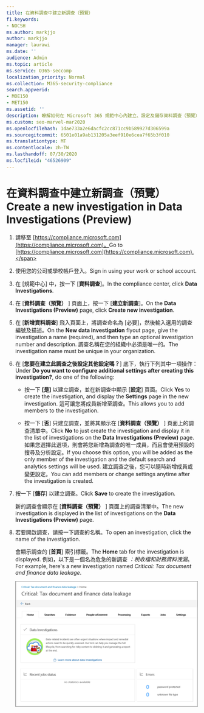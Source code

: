 ```yaml
---
title: 在資料調查中建立新調查（預覽）
f1.keywords:
- NOCSH
ms.author: markjjo
author: markjjo
manager: laurawi
ms.date: ''
audience: Admin
ms.topic: article
ms.service: O365-seccomp
localization_priority: Normal
ms.collection: M365-security-compliance
search.appverid:
- MOE150
- MET150
ms.assetid: ''
description: 瞭解如何在 Microsoft 365 規範中心內建立、設定及儲存資料調查（預覽）中的新調查。
ms.custom: seo-marvel-mar2020
ms.openlocfilehash: 1dae733a2e6dacfc2cc871cc9b589927d306599a
ms.sourcegitcommit: 6501e01a9ab131205a3eef910e6cea7f65b3f010
ms.translationtype: MT
ms.contentlocale: zh-TW
ms.lasthandoff: 07/30/2020
ms.locfileid: "46526909"
---
```

# <a name="create-a-new-investigation-in-data-investigations-preview"></a><span data-ttu-id="2b55b-103">在資料調查中建立新調查（預覽）</span><span class="sxs-lookup"><span data-stu-id="2b55b-103">Create a new investigation in Data Investigations (Preview)</span></span>

1. <span data-ttu-id="2b55b-104">請移至 [https://compliance.microsoft.com](https://compliance.microsoft.com)。</span><span class="sxs-lookup"><span data-stu-id="2b55b-104">Go to [https://compliance.microsoft.com](https://compliance.microsoft.com).</span></span>
    
2. <span data-ttu-id="2b55b-105">使用您的公司或學校帳戶登入。</span><span class="sxs-lookup"><span data-stu-id="2b55b-105">Sign in using your work or school account.</span></span>
    
3. <span data-ttu-id="2b55b-106">在 [規範中心] 中，按一下 [**資料調查**]。</span><span class="sxs-lookup"><span data-stu-id="2b55b-106">In the compliance center, click **Data Investigations**.</span></span>
 
4. <span data-ttu-id="2b55b-107">在 [**資料調查（預覽）** ] 頁面上，按一下 [**建立新調查**]。</span><span class="sxs-lookup"><span data-stu-id="2b55b-107">On the **Data Investigations (Preview)** page, click **Create new investigation**.</span></span>
    
5. <span data-ttu-id="2b55b-108">在 [**新增資料調查**] 飛入頁面上，將調查命名為 [必要]，然後輸入選用的調查編號及描述。</span><span class="sxs-lookup"><span data-stu-id="2b55b-108">On the **New data investigation** flyout page, give the investigation a name (required), and then type an optional investigation number and description.</span></span> <span data-ttu-id="2b55b-109">調查名稱在您的組織中必須是唯一的。</span><span class="sxs-lookup"><span data-stu-id="2b55b-109">The investigation name must be unique in your organization.</span></span>

6. <span data-ttu-id="2b55b-110">在 [**您要在建立此調查之後設定其他設定嗎？**] 底下，執行下列其中一項操作：</span><span class="sxs-lookup"><span data-stu-id="2b55b-110">Under **Do you want to configure additional settings after creating this investigation?**, do one of the following:</span></span>

    - <span data-ttu-id="2b55b-111">按一下 **[是]** 以建立調查，並在新調查中顯示 [**設定**] 頁面。</span><span class="sxs-lookup"><span data-stu-id="2b55b-111">Click **Yes** to create the investigation, and display the **Settings** page in the new investigation.</span></span> <span data-ttu-id="2b55b-112">這可讓您將成員新增至調查。</span><span class="sxs-lookup"><span data-stu-id="2b55b-112">This allows you to add members to the investigation.</span></span>
    
    - <span data-ttu-id="2b55b-113">按一下 [**否**] 只建立調查，並將其顯示在 [**資料調查（預覽）** ] 頁面上的調查清單中。</span><span class="sxs-lookup"><span data-stu-id="2b55b-113">Click **No** to just create the investigation and display it in the list of investigations on the **Data Investigations (Preview)** page.</span></span> <span data-ttu-id="2b55b-114">如果您選擇此選項，則會將您新增為調查的唯一成員，而且會使用預設的搜尋及分析設定。</span><span class="sxs-lookup"><span data-stu-id="2b55b-114">If you choose this option, you will be added as the only member of the investigation and the default search and analytics settings will be used.</span></span> <span data-ttu-id="2b55b-115">建立調查之後，您可以隨時新增成員或變更設定。</span><span class="sxs-lookup"><span data-stu-id="2b55b-115">You can add members or change settings anytime after the investigation is created.</span></span>

7. <span data-ttu-id="2b55b-116">按一下 [**儲存**] 以建立調查。</span><span class="sxs-lookup"><span data-stu-id="2b55b-116">Click **Save** to create the investigation.</span></span>

    <span data-ttu-id="2b55b-117">新的調查會顯示在 [**資料調查（預覽）** ] 頁面上的調查清單中。</span><span class="sxs-lookup"><span data-stu-id="2b55b-117">The new investigation is displayed in the list of investigations on the **Data Investigations (Preview)** page.</span></span> 

8. <span data-ttu-id="2b55b-118">若要開啟調查，請按一下調查的名稱。</span><span class="sxs-lookup"><span data-stu-id="2b55b-118">To open an investigation, click the name of the investigation.</span></span> 

    <span data-ttu-id="2b55b-119">會顯示調查的 [**首頁**] 索引標籤。</span><span class="sxs-lookup"><span data-stu-id="2b55b-119">The **Home** tab for the investigation is displayed.</span></span> <span data-ttu-id="2b55b-120">例如，以下是一個名為危急的新調查 *：稅收檔和財務資料洩漏*。</span><span class="sxs-lookup"><span data-stu-id="2b55b-120">For example, here's a new investigation named *Critical: Tax document and finance data leakage*.</span></span>

    ![資料調查中的新調查調查的 [首頁] 索引標籤](../media/NewDataInvestigations.png)
